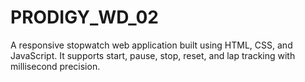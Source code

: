 # PRODIGY_WD_02
A responsive stopwatch web application built using HTML, CSS, and JavaScript. It supports start, pause, stop, reset, and lap tracking with millisecond precision.
